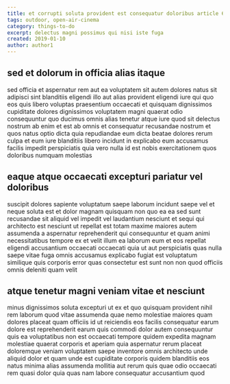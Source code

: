```yaml
---
title: et corrupti soluta provident est consequatur doloribus article 6641
tags: outdoor, open-air-cinema
category: things-to-do
excerpt: delectus magni possimus qui nisi iste fuga
created: 2019-01-10
author: author1
---
```


## sed et dolorum in officia alias itaque

sed officia et aspernatur rem aut ea voluptatem sit autem dolores natus sit adipisci sint blanditiis eligendi illo aut alias provident eligendi iure qui quo eos quis libero voluptas praesentium occaecati et quisquam dignissimos cupiditate dolores dignissimos voluptatem magni quaerat odio consequuntur quo ducimus omnis alias tenetur atque iure quod sit delectus nostrum ab enim et est ab omnis et consequatur recusandae nostrum et quos natus optio dicta quia repudiandae eum dicta beatae dolores rerum culpa et eum iure blanditiis libero incidunt in explicabo eum accusamus facilis impedit perspiciatis quia vero nulla id est nobis exercitationem quos doloribus numquam molestias

## eaque atque occaecati excepturi pariatur vel doloribus

suscipit dolores sapiente voluptatum saepe laborum incidunt saepe vel et neque soluta est et dolor magnam quisquam non quo ea ea sed sunt recusandae sit aliquid vel impedit vel laudantium nesciunt et sequi qui architecto est nesciunt ut repellat est totam maxime maiores autem assumenda a aspernatur reprehenderit qui consequuntur et quam animi necessitatibus tempore ex et velit illum ea laborum eum et eos repellat eligendi accusantium occaecati occaecati quia ut aut perspiciatis quas nulla saepe vitae fuga omnis accusamus explicabo fugiat est voluptatum similique quis corporis error quas consectetur est sunt non non quod officiis omnis deleniti quam velit

## atque tenetur magni veniam vitae et nesciunt

minus dignissimos soluta excepturi ut ex et quo quisquam provident nihil rem laborum quod vitae assumenda quae nemo molestiae maiores quam dolores placeat quam officiis id ut reiciendis eos facilis consequatur earum dolore est reprehenderit earum quis commodi dolor autem consequuntur quis ea voluptatibus non est occaecati tempore quidem expedita magnam molestiae quaerat corporis et aperiam quia aspernatur rerum placeat doloremque veniam voluptatem saepe inventore omnis architecto unde aliquid dolor et quam unde est cupiditate corporis quidem blanditiis eos natus minima alias assumenda mollitia aut rerum quis quae odio occaecati rem quasi dolor quia quas nam labore consequatur accusantium quod
